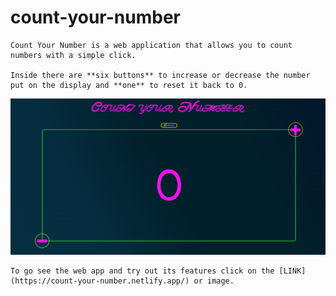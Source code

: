 # count-your-number

```
Count Your Number is a web application that allows you to count numbers with a simple click.

Inside there are **six buttons** to increase or decrease the number put on the display and **one** to reset it back to 0.
```

<a href="https://count-your-number.netlify.app/" target="_blank"><img src="./assets/images/screenshot.png" alt="This is a preview of Count your Number"></a>

```
To go see the web app and try out its features click on the [LINK](https://count-your-number.netlify.app/) or image.
```
